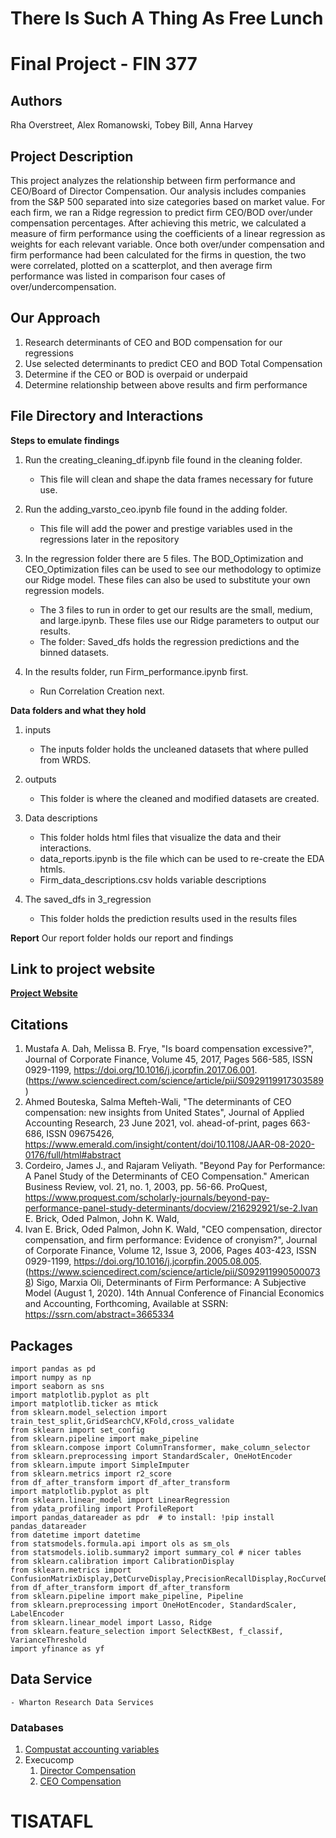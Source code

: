 # There Is Such A Thing As Free Lunch
# Final Project - FIN 377
## Authors
Rha Overstreet, Alex Romanowski, Tobey Bill, Anna Harvey

## Project Description
This project analyzes the relationship between firm performance and CEO/Board of Director Compensation. Our analysis includes companies from the S&P 500 separated into size categories based on market value. For each firm, we ran a Ridge regression to predict firm CEO/BOD over/under compensation percentages. After achieving this metric, we calculated a measure of firm performance using the coefficients of a linear regression as weights for each relevant variable. Once both over/under compensation and firm performance had been calculated for the firms in question, the two were correlated, plotted on a scatterplot, and then average firm performance was listed in comparison four cases of over/undercompensation.  

## Our Approach
1. Research determinants of CEO and BOD compensation for our regressions
2. Use selected determinants to predict CEO and BOD Total Compensation
3. Determine if the CEO or BOD is overpaid or underpaid
4. Determine relationship between above results and firm performance

## File Directory and Interactions
**Steps to emulate findings**
1. Run the creating_cleaning_df.ipynb file found in the cleaning folder.
    - This file will clean and shape the data frames necessary for future use. 


2. Run the adding_varsto_ceo.ipynb file found in the adding folder.
    - This file will add the power and prestige variables used in the regressions later in the repository


3. In the regression folder there are 5 files. The BOD_Optimization and CEO_Optimization files can be used to see our methodology to optimize our Ridge model. These files can also be used to substitute your own regression models.
    - The 3 files to run in order to get our results are the small, medium, and large.ipynb. These files use our Ridge parameters to output our results. 
    - The folder: Saved_dfs holds the regression predictions and the binned datasets.
    


4. In the results folder, run Firm_performance.ipynb first.
    - Run Correlation Creation next.


**Data folders and what they hold**
1. inputs
    - The inputs folder holds the uncleaned datasets that where pulled from WRDS.
    

2. outputs
    - This folder is where the cleaned and modified datasets are created.


3. Data descriptions
    - This folder holds html files that visualize the data and their interactions.
    - data_reports.ipynb is the file which can be used to re-create the EDA htmls.
    - Firm_data_descriptions.csv holds variable descriptions
    
 
4. The saved_dfs in 3_regression
    - This folder holds the prediction results used in the results files



**Report**
Our report folder holds our report and findings


## Link to project website
__**[Project Website](https://tobeybill.github.io/TISATAFL/)**__

## Citations
1.  Mustafa A. Dah, Melissa B. Frye, "Is board compensation excessive?", Journal of Corporate Finance, Volume 45, 2017, Pages 566-585, ISSN 0929-1199, https://doi.org/10.1016/j.jcorpfin.2017.06.001.
	(https://www.sciencedirect.com/science/article/pii/S0929119917303589)
2.  Ahmed Bouteska, Salma Mefteh-Wali, "The determinants of CEO compensation: new insights from United States", Journal of Applied Accounting Research, 23 June 2021, vol. ahead-of-print, pages 663-686, ISSN 09675426, https://www.emerald.com/insight/content/doi/10.1108/JAAR-08-2020-0176/full/html#abstract
3.  Cordeiro, James J., and Rajaram Veliyath. "Beyond Pay for Performance: A Panel Study of the Determinants of CEO Compensation." American Business Review, vol. 21, no. 1, 2003, pp. 56-66. ProQuest, https://www.proquest.com/scholarly-journals/beyond-pay-performance-panel-study-determinants/docview/216292921/se-2.Ivan E. Brick, Oded Palmon, John K. Wald,
4.  Ivan E. Brick, Oded Palmon, John K. Wald, "CEO compensation, director compensation, and firm performance: Evidence of cronyism?", Journal of Corporate Finance, Volume 12, Issue 3, 2006, Pages 403-423, ISSN 0929-1199, https://doi.org/10.1016/j.jcorpfin.2005.08.005. (https://www.sciencedirect.com/science/article/pii/S0929119905000738) 
Sigo, Marxia Oli, Determinants of Firm Performance: A Subjective Model (August 1, 2020). 14th Annual Conference of Financial Economics and Accounting, Forthcoming, Available at SSRN:  https://ssrn.com/abstract=3665334


## Packages
```
import pandas as pd
import numpy as np
import seaborn as sns
import matplotlib.pyplot as plt
import matplotlib.ticker as mtick
from sklearn.model_selection import train_test_split,GridSearchCV,KFold,cross_validate
from sklearn import set_config
from sklearn.pipeline import make_pipeline 
from sklearn.compose import ColumnTransformer, make_column_selector
from sklearn.preprocessing import StandardScaler, OneHotEncoder
from sklearn.impute import SimpleImputer
from sklearn.metrics import r2_score
from df_after_transform import df_after_transform
import matplotlib.pyplot as plt
from sklearn.linear_model import LinearRegression
from ydata_profiling import ProfileReport
import pandas_datareader as pdr  # to install: !pip install pandas_datareader
from datetime import datetime
from statsmodels.formula.api import ols as sm_ols
from statsmodels.iolib.summary2 import summary_col # nicer tables
from sklearn.calibration import CalibrationDisplay
from sklearn.metrics import ConfusionMatrixDisplay,DetCurveDisplay,PrecisionRecallDisplay,RocCurveDisplay,classification_report,r2_score
from df_after_transform import df_after_transform
from sklearn.pipeline import make_pipeline, Pipeline
from sklearn.preprocessing import OneHotEncoder, StandardScaler, LabelEncoder
from sklearn.linear_model import Lasso, Ridge
from sklearn.feature_selection import SelectKBest, f_classif, VarianceThreshold
import yfinance as yf
```
## Data Service
    - Wharton Research Data Services
### Databases
1. [Compustat accounting variables](https://wrds-www.wharton.upenn.edu/pages/get-data/compustat-capital-iq-standard-poors/compustat/north-america-daily/fundamentals-annual/)
1. Execucomp
	1. [Director Compensation](https://wrds-www.wharton.upenn.edu/pages/get-data/compustat-capital-iq-standard-poors/compustat/execucomp/director-compensation/)
	1. [CEO Compensation](https://wrds-www.wharton.upenn.edu/pages/get-data/compustat-capital-iq-standard-poors/compustat/execucomp/annual-compensation/)



# TISATAFL
